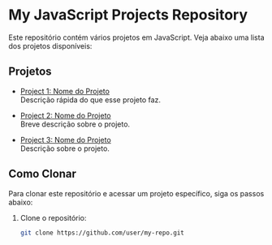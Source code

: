 # My JavaScript Projects Repository

Este repositório contém vários projetos em JavaScript. Veja abaixo uma lista dos projetos disponíveis:

## Projetos

- [Project 1: Nome do Projeto](./project-1/README.md)  
  Descrição rápida do que esse projeto faz.
  
- [Project 2: Nome do Projeto](./project-2/README.md)  
  Breve descrição sobre o projeto.

- [Project 3: Nome do Projeto](./project-3/README.md)  
  Descrição sobre o projeto.

## Como Clonar

Para clonar este repositório e acessar um projeto específico, siga os passos abaixo:

1. Clone o repositório:
   ```bash
   git clone https://github.com/user/my-repo.git